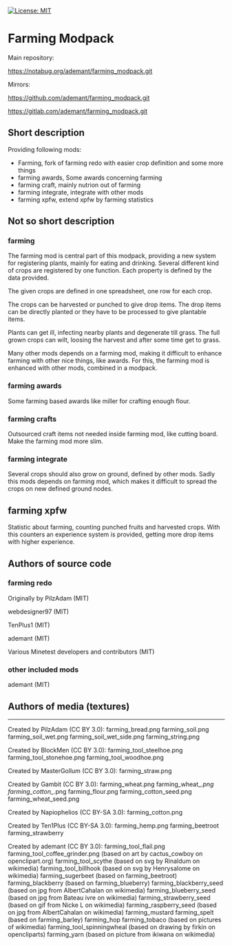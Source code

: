 [![License: MIT](https://img.shields.io/badge/License-MIT-yellow.svg)](https://opensource.org/licenses/MIT)
# Farming Modpack

Main repository:

https://notabug.org/ademant/farming_modpack.git

Mirrors:

https://github.com/ademant/farming_modpack.git

https://gitlab.com/ademant/farming_modpack.git

## Short description
Providing following mods:
- Farming, fork of farming redo with easier crop definition and some more things
- farming awards, Some awards concerning farming
- farming craft, mainly nutrion out of farming
- farming integrate, integrate with other mods
- farming xpfw, extend xpfw by farming statistics

## Not so short description
### farming
The farming mod is central part of this modpack, providing a new system for registering plants, mainly for eating and drinking.
Several different kind of crops are registered by one function. Each property is defined by the data provided.

The given crops are defined in one spreadsheet, one row for each crop.

The crops can be harvested or punched to give drop items. The drop items can be directly planted or they have to be processed to give plantable items.

Plants can get ill, infecting nearby plants and degenerate till grass. The full grown crops can wilt, loosing the harvest and after some time get to grass.

Many other mods depends on a farming mod, making it difficult to enhance farming with other nice things, like awards. For this, the farming mod is enhanced with other mods, combined in a modpack.

### farming awards
Some farming based awards like miller for crafting enough flour.

### farming crafts
Outsourced craft items not needed inside farming mod, like cutting board. Make the farming mod more slim.

### farming integrate
Several crops should also grow on ground, defined by other mods. Sadly this mods depends on farming mod, which makes it difficult to spread the crops on new defined ground nodes.

## farming xpfw
Statistic about farming, counting punched fruits and harvested crops. With this counters an experience system is provided, getting more drop items with higher experience.

## Authors of source code
### farming redo

Originally by PilzAdam (MIT)

webdesigner97 (MIT)

TenPlus1 (MIT)

ademant (MIT)

Various Minetest developers and contributors (MIT)

### other included mods
ademant (MIT)

## Authors of media (textures)
---------------------------
Created by PilzAdam (CC BY 3.0):
  farming_bread.png
  farming_soil.png
  farming_soil_wet.png
  farming_soil_wet_side.png
  farming_string.png

Created by BlockMen (CC BY 3.0):
  farming_tool_steelhoe.png
  farming_tool_stonehoe.png
  farming_tool_woodhoe.png

Created by MasterGollum (CC BY 3.0):
  farming_straw.png

Created by Gambit (CC BY 3.0):
  farming_wheat.png
  farming_wheat_*.png
  farming_cotton_*.png
  farming_flour.png
  farming_cotton_seed.png
  farming_wheat_seed.png

Created by Napiophelios (CC BY-SA 3.0):
  farming_cotton.png

Created by Ten1Plus (CC BY-SA 3.0):
  farming_hemp.png
  farming_beetroot
  farming_strawberry
  
Created by ademant (CC BY 3.0):
  farming_tool_flail.png
  farming_tool_coffee_grinder.png (based on art by cactus_cowboy on openclipart.org)
  farming_tool_scythe (based on svg by Rinaldum on wikimedia)
  farming_tool_billhook (based on svg by Henrysalome on wikimedia)
  farming_sugerbeet (based on farming_beetroot)
  farming_blackberry (based on farming_blueberry)
  farming_blackberry_seed (based on jpg from AlbertCahalan on wikimedia)
  farming_blueberry_seed (based on jpg from Bateau ivre on wikimedia)
  farming_strawberry_seed (based on gif from Nicke L on wikimedia)
  farming_raspberry_seed (based on jpg from AlbertCahalan on wikimedia)
  farming_mustard
  farming_spelt (based on farming_barley)
  farming_hop
  farming_tobaco (based on pictures of wikimedia)
  farming_tool_spinningwheal (based on drawing by firkin on opencliparts)
  farming_yarn (based on picture from ikiwana on wikimedia)
